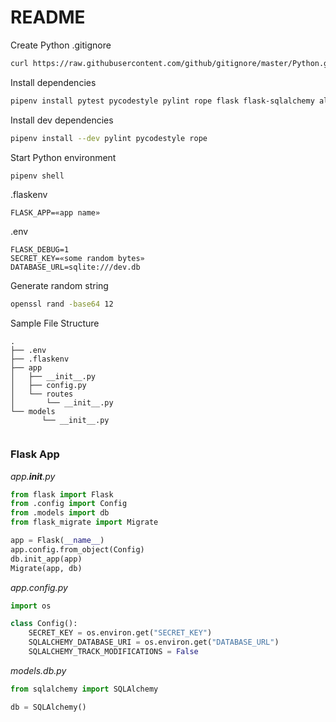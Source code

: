 # README

Create Python .gitignore

```bash
curl https://raw.githubusercontent.com/github/gitignore/master/Python.gitignore > .gitignore
```

Install dependencies

```bash
pipenv install pytest pycodestyle pylint rope flask flask-sqlalchemy alembic flask-migrate python-dotenv sqlalchemy wtforms flask-wtf
```

Install dev dependencies

```bash
pipenv install --dev pylint pycodestyle rope
```

Start Python environment

```bash
pipenv shell
```

.flaskenv

```code
FLASK_APP=«app name»
```

.env

```code
FLASK_DEBUG=1
SECRET_KEY=«some random bytes»
DATABASE_URL=sqlite:///dev.db
```

Generate random string

```bash
openssl rand -base64 12
```

Sample File Structure

```code
.
├── .env
├── .flaskenv
├── app
│   ├── __init__.py
│   ├── config.py
│   └── routes
│       └── __init__.py
└── models
       └── __init__.py
     
```

### Flask App

*app.__init__.py*

```py
from flask import Flask
from .config import Config
from .models import db
from flask_migrate import Migrate

app = Flask(__name__)
app.config.from_object(Config)
db.init_app(app)
Migrate(app, db)
```

*app.config.py*

```py
import os

class Config():
    SECRET_KEY = os.environ.get("SECRET_KEY")
    SQLALCHEMY_DATABASE_URI = os.environ.get("DATABASE_URL")
    SQLALCHEMY_TRACK_MODIFICATIONS = False
```

*models.db.py*

```py
from sqlalchemy import SQLAlchemy

db = SQLAlchemy()
```
